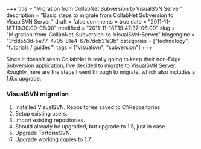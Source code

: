+++
title = "Migration from CollabNet Subversion to VisualSVN Server"
description = "Basic steps to migrate from CollabNet Subversion to VisualSVN Server."
draft = false
comments = true
date = "2011-11-18T19:30:00-06:00"
modified = "2011-11-18T19:47:37-06:00"
slug = "Migration-from-CollabNet-Subversion-to-VisualSVN-Server"
blogengine = "3fdd553d-5e77-4705-81e4-67b7dcb31e3b"
categories = ["technology", "tutorials / guides"]
tags = ["visualsvn", "subversion"]
+++

<p>Since it doesn't seem CollabNet is really going to keep their non-Edge Subversion application, I've decided to migrate to <a rel="external" href="http://www.visualsvn.com/server/download/">VisualSVN Server</a>. Roughly, here are the steps I went through to migrate, which also includes a 1.6.x upgrade.</p>
<p>
<h3>VisualSVN migration</h3>
<p><ol>
<li>Installed VisualSVN. Repositories saved to C:\Repositories</li>
<li>Setup existing users.</li>
<li>Import existing repositories.</li>
<li>Should already be upgraded, but upgrade to 1.5, just in case.</li>
<li>Upgrade TortoiseSVN.</li>
<li>Upgrade working copies to 1.7.</li>
</ol>
<div><br /></div>
</p>
</p>
